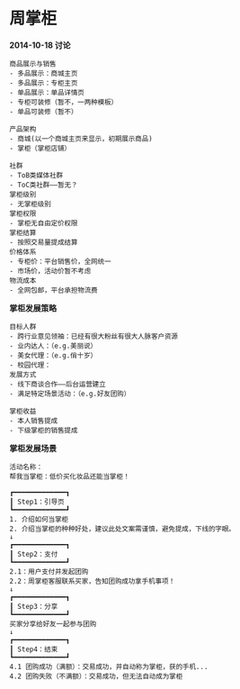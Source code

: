 
# 周掌柜

<!--
产品亮点
- 云库存&掌柜代理
- 掌柜发展：跨界发展
- 天猫的产品定位
- 聚美优品的采销模式
- 安利的代理机制
目前还是靠运营~~哎
-->

__2014-10-18 讨论__

    商品展示与销售
    - 多品展示：商城主页
    - 多品展示：专柜主页
    - 单品展示：单品详情页
    - 专柜可装修（暂不，一两种模板）
    - 单品可装修（暂不）

    产品架构
    - 商城(以一个商城主页来显示，初期展示商品)
    - 掌柜（掌柜店铺）

    社群
    - ToB类媒体社群
    - ToC类社群——暂无？
    掌柜级别
    - 无掌柜级别
    掌柜权限
    - 掌柜无自由定价权限
    掌柜结算
    - 按照交易量提成结算
    价格体系
    - 专柜价：平台销售价，全网统一
    - 市场价，活动价暂不考虑
    物流成本
    - 全网包邮，平台承担物流费

__掌柜发展策略__

    目标人群
    - 跨行业意见领袖：已经有很大粉丝有很大人脉客户资源
    - 业内达人：（e.g.美丽说）
    - 美女代理：（e.g.俏十岁）
    - 校园代理：
    发展方式
    - 线下商谈合作——后台运营建立
    - 满足特定场景活动：（e.g.好友团购）

    掌柜收益
    - 本人销售提成
    - 下级掌柜的销售提成


__掌柜发展场景__

    活动名称：
    帮我当掌柜：低价买化妆品还能当掌柜！

    ┏━━━━━━━━━━━━━┓
    ┃ Step1：引导页
    ┗━━━━━━━━━━━━━┛
    1. 介绍如何当掌柜
    2. 介绍当掌柜的种种好处，建议此处文案需谨慎，避免提成，下线的字眼。
    ↓
    ┏━━━━━━━━━━━━━┓
    ┃ Step2：支付
    ┗━━━━━━━━━━━━━┛
    2.1：用户支付并发起团购
    2.2：周掌柜客服联系买家，告知团购成功拿手机事项！
    ↓
    ┏━━━━━━━━━━━━━┓
    ┃ Step3：分享
    ┗━━━━━━━━━━━━━┛
    买家分享给好友一起参与团购
    ↓
    ┏━━━━━━━━━━━━━┓
    ┃ Step4：结束
    ┗━━━━━━━━━━━━━┛
    4.1 团购成功（满额）：交易成功，并自动称为掌柜，获的手机...
    4.2 团购失败（不满额）：交易成功，但无法自动成为掌柜







<!--

## 我的理解

关于代理销售
- 卖给自己的亲朋好友？？？No！！卖给自己的粉丝！！

关于掌柜人群
- 要有相当的潜在消费者：有粉丝，有其他行业的客户资源
- 有一定的特性：美女，专家达人，明星，等各种意见领
- 一定要使用本品牌的化妆品

如何激发掌柜的积极性？让跨界意见领袖愿意为你打广告？？
- 这个东西掌柜确实在用，并打心底觉得效果好！！
- 广告不能太硬~~

公开发展掌柜的疑虑？？
- 假设我看到A掌柜卖化妆品100元，
- 假设我有看到这个化妆品可以赚10元，
1）我要以90元买
2）不管你赚多少，我觉得不错，我就100元

1. 发展掌柜，要让掌柜看到 ”好处“：提成？？
2. 又怎么避免让消费者看到提成呢？？？

我的观点是：掌柜发展是非公开的？？一级一级的发展？？速度呢？？


1、公开发展掌柜：只包含收益简要信息，获取部分主动咨询的用户
2、私密发展掌柜
-->











